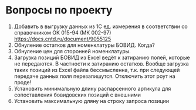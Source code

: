 # Вопросы по проекту

1. Добавить в выгрузку данных из 1С ед. измерения в соответствии со справочником ОК 015-94 (МК 002-97)
https://docs.cntd.ru/document/9055125
2. Обнуление остатков для номенклатуры БОВИД. Когда?
3. Обнуление цен для сторонней номенклатуры.
4. Загрузка позиций БОВИД из Excel ведёт к затиранию полей, которые не передаются. В частности к затиранию остатков. Вообще загрузка таких позиций из Excel файла бессмысленна, т.к. при следующей передаче данных поля перезапишутся. Отключить этот роут на проде!
5. Установить минимальную длину распарсенного артикула для сопоставления бовидовских позиций с внешними
6. Установить максимальную дляну на строку запроса позиции
